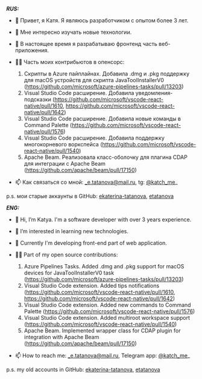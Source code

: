 **_RUS:_**

- 👋 Привет, я Катя. Я являюсь разработчиком с опытом более 3 лет.
- 👀 Мне интересно изучать новые технологии.
- 🌱 В настоящее время я разрабатываю фронтенд часть веб-приложения.
- 👩‍💻 Часть моих контрибьютов в опенсорс:

  1. Скрипты в Azure пайплайнах. Добавила .dmg и .pkg поддержку для macOS устройств для скрипта JavaToolInstallerV0 (https://github.com/microsoft/azure-pipelines-tasks/pull/13203)
  2. Visual Studio Code расширение. Добавила уведомления-подсказки (https://github.com/microsoft/vscode-react-native/pull/1610, https://github.com/microsoft/vscode-react-native/pull/1642)
  3. Visual Studio Code расширение. Добавила новые команды в Command Palette (https://github.com/microsoft/vscode-react-native/pull/1576)
  4. Visual Studio Code расширение. Добавила поддержку многокорневого воркспейса (https://github.com/microsoft/vscode-react-native/pull/1540)
  5. Apache Beam. Реализовала класс-оболочку для плагина CDAP для интеграции с Apache Beam (https://github.com/apache/beam/pull/17150)
  
- 📫 Как связаться со мной: _e.tatanova@mail.ru, tg: [@katch_me](https://t.me/katch_me)_

p.s. мои старые аккаунты в GitHub: [ekaterina-tatanova](https://github.com/ekaterina-tatanova), [etatanova](https://github.com/etatanova)




**_ENG:_**

- 👋 Hi, I’m Katya. I'm a software developer with over 3 years experience.
- 👀 I’m interested in learning new technologies.
- 🌱 Currently I'm developing front-end part of web application.
- 👩‍💻 Part of my open source contributions:

  1. Azure Pipelines Tasks. Added .dmg and .pkg support for macOS devices for JavaToolInstallerV0 task (https://github.com/microsoft/azure-pipelines-tasks/pull/13203)
  2. Visual Studio Code extension. Added tips notifications (https://github.com/microsoft/vscode-react-native/pull/1610, https://github.com/microsoft/vscode-react-native/pull/1642)
  3. Visual Studio Code extension. Added new commands to Command Palette (https://github.com/microsoft/vscode-react-native/pull/1576)
  4. Visual Studio Code extension. Added multiroot workspace support (https://github.com/microsoft/vscode-react-native/pull/1540)
  5. Apache Beam. Implemented wrapper class for CDAP plugin for integration with Apache Beam (https://github.com/apache/beam/pull/17150)

- 📫 How to reach me: _e.tatanova@mail.ru, Telegram app: [@katch_me](https://t.me/katch_me)_

p.s. my old accounts in GitHub: [ekaterina-tatanova](https://github.com/ekaterina-tatanova), [etatanova](https://github.com/etatanova)

<!---
ktttnv/ktttnv is a ✨ special ✨ repository because its `README.md` (this file) appears on your GitHub profile.
You can click the Preview link to take a look at your changes.
--->

